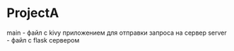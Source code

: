 # ProjectA
main - файл с kivy приложением для отправки запроса на сервер
server - файл с flask сервером
